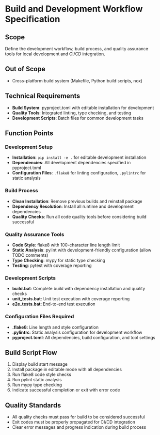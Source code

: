 # Build and Development Workflow Specification

## Scope
Define the development workflow, build process, and quality assurance tools for local development and CI/CD integration.

## Out of Scope
- Cross-platform build system (Makefile, Python build scripts, nox)

## Technical Requirements
- **Build System**: pyproject.toml with editable installation for development
- **Quality Tools**: Integrated linting, type checking, and testing
- **Development Scripts**: Batch files for common development tasks

## Function Points

### Development Setup
- **Installation**: `pip install -e .` for editable development installation
- **Dependencies**: All development dependencies specified in pyproject.toml
- **Configuration Files**: `.flake8` for linting configuration, `.pylintrc` for static analysis

### Build Process
- **Clean Installation**: Remove previous builds and reinstall package
- **Dependency Resolution**: Install all runtime and development dependencies
- **Quality Checks**: Run all code quality tools before considering build successful

### Quality Assurance Tools
- **Code Style**: flake8 with 100-character line length limit
- **Static Analysis**: pylint with development-friendly configuration (allow TODO comments)
- **Type Checking**: mypy for static type checking
- **Testing**: pytest with coverage reporting

### Development Scripts
- **build.bat**: Complete build with dependency installation and quality checks
- **unit_tests.bat**: Unit test execution with coverage reporting  
- **e2e_tests.bat**: End-to-end test execution

### Configuration Files Required
- **.flake8**: Line length and style configuration
- **.pylintrc**: Static analysis configuration for development workflow
- **pyproject.toml**: All dependencies, build configuration, and tool settings

## Build Script Flow
1. Display build start message
2. Install package in editable mode with all dependencies
3. Run flake8 code style checks
4. Run pylint static analysis  
5. Run mypy type checking
6. Indicate successful completion or exit with error code

## Quality Standards
- All quality checks must pass for build to be considered successful
- Exit codes must be properly propagated for CI/CD integration
- Clear error messages and progress indication during build process
